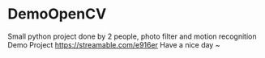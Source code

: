 # DemoOpenCV
Small python project done by 2 people, photo filter and motion recognition
Demo Project https://streamable.com/e916er
Have a nice day ~
